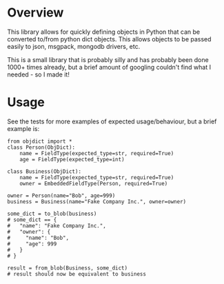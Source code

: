
# Overview

This library allows for quickly defining objects in Python that can be
converted to/from python dict objects. This allows objects to be passed easily
to json, msgpack, mongodb drivers, etc.

This is a small library that is probably silly and has probably been done
1000+ times already,
but a brief amount of googling couldn't find what I needed - so I made it!

# Usage

See the tests for more examples of expected usage/behaviour, but a brief
example is:


```
from objdict import *
class Person(ObjDict):
	name = FieldType(expected_type=str, required=True)
	age = FieldType(expected_type=int)

class Business(ObjDict):
	name = FieldType(expected_type=str, required=True)
	owner = EmbeddedFieldType(Person, required=True)

owner = Person(name="Bob", age=999)
business = Business(name="Fake Company Inc.", owner=owner)

some_dict = to_blob(business)
# some_dict == {
#   "name": "Fake Company Inc.",
#   "owner": {
#     "name": "Bob",
#     "age": 999
#   }
# }

result = from_blob(Business, some_dict)
# result should now be equivalent to business
```
